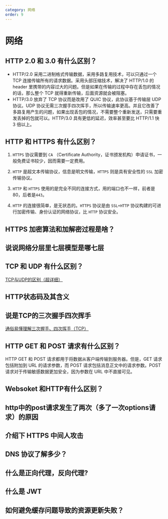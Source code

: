 ```yaml
---
category: 网络
order: 9
---
```

<script setup>
import NavHead from "../components/NavHead.vue";
</script>
<nav-head link="/posts/article/前端面试题合集/read.html">
</nav-head>


# 网络

## HTTP 2.0 和 3.0 有什么区别？

- HTTP/2.0 采用二进制格式传输数据，采用多路复用技术，可以只通过一个 TCP 连接传输所有的请求数据。采用头部压缩技术，解决了 HTTP/1.0 的 header 里携带的内容过大的问题。但是如果在传输的过程中存在丢包的情况的话，那么整个 TCP 就得重新传输，后面资源就会被阻塞。
- HTTP/3.0 放弃了 TCP 协议而是改用了 QUIC 协议，此协议基于传输层 UDP 协议。UDP 协议无需三次握手四次挥手，所以传输速率更高。并且它改善了多路复用产生的问题，如果出现丢包的情况，不需要整个重新发送，只需要重发丢掉的包就可以。HTTP/3.0 具有更低的延迟，效率甚至要比 HTTP/1.1 快 3 倍以上。 

## HTTP 和 HTTPS 有什么区别？



1. `HTTPS` 协议需要到 `CA` （Certificate Authority，证书颁发机构）申请证书，一般免费证书较少，因而需要一定费用。

2. `HTTP` 是超文本传输协议，信息是明文传输，`HTTPS` 则是具有安全性的 `SSL` 加密传输协议。

3. `HTTP` 和 `HTTPS` 使用的是完全不同的连接方式，用的端口也不一样，前者是80，后者是`443`。

4. `HTTP` 的连接很简单，是无状态的。`HTTPS` 协议是由 `SSL+HTTP` 协议构建的可进行加密传输、身份认证的网络协议，比 `HTTP` 协议安全。

## HTTPS 加密算法和加解密过程是啥？

## 说说网络分层里七层模型是哪七层

## TCP 和 UDP 有什么区别？

[TCP与UDP的区别（超详细）](https://blog.csdn.net/weixin_43796685/article/details/104558965)

## HTTP状态码及其含义

## 说是TCP的三次握手四次挥手

[通俗易懂理解三次握手、四次挥手（TCP）](https://zhuanlan.zhihu.com/p/715748561)

## **HTTP GET 和 POST 请求有什么区别？**

HTTP GET 和 POST 请求都用于将数据从客户端传输到服务器。但是，GET 请求包括附加到 URL 的请求参数，而 POST 请求包括消息正文中的请求参数。POST 请求对于传输敏感数据更加安全，因为参数在 URL 中不直接可见。

## Websoket 和HTTP有什么区别？

## http中的post请求发生了两次（多了一次options请求）的原因

## 介绍下 HTTPS 中间人攻击

## DNS 协议了解多少？

## 什么是正向代理，反向代理?

## 什么是 JWT

## 如何避免缓存问题导致的资源更新失败？
